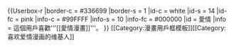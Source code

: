 {{Userbox-r
  |border-c = #336699
  |border-s = 1
  |id-c     = white
  |id-s     = 14
  |id-fc    = pink
  |info-c   = #99FFFF
  |info-s   = 10
  |info-fc  = #000000
  |id       = 愛情
  |info     = 這個用戶喜歡'''[[愛情漫畫]]'''。
}}
<noinclude>[[Category:漫畫用戶框模板]]</noinclude><includeonly>[[Category:喜欢爱情漫画的维基人]]</includeonly>